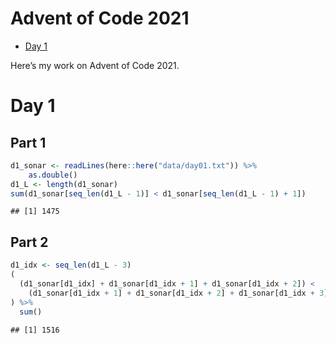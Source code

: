 Advent of Code 2021
================

-   [Day 1](#day-1)

Here’s my work on Advent of Code 2021.

# Day 1

## Part 1

``` r
d1_sonar <- readLines(here::here("data/day01.txt")) %>% 
    as.double()
d1_L <- length(d1_sonar)
sum(d1_sonar[seq_len(d1_L - 1)] < d1_sonar[seq_len(d1_L - 1) + 1])
```

    ## [1] 1475

## Part 2

``` r
d1_idx <- seq_len(d1_L - 3)
(
  (d1_sonar[d1_idx] + d1_sonar[d1_idx + 1] + d1_sonar[d1_idx + 2]) < 
    (d1_sonar[d1_idx + 1] + d1_sonar[d1_idx + 2] + d1_sonar[d1_idx + 3])
) %>% 
  sum()
```

    ## [1] 1516
